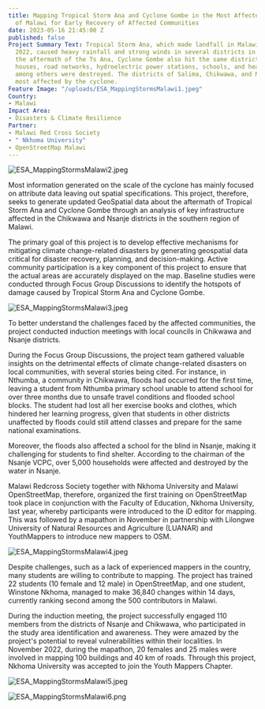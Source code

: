 ```yaml
---
title: Mapping Tropical Storm Ana and Cyclone Gombe in the Most Affected Districts
  of Malawi for Early Recovery of Affected Communities
date: 2023-05-16 21:45:00 Z
published: false
Project Summary Text: Tropical Storm Ana, which made landfall in Malawi on 24 January
  2022, caused heavy rainfall and strong winds in several districts in Malawi. In
  the aftermath of the Ts Ana, Cyclone Gombe also hit the same districts. As a result,
  houses, road networks, hydroelectric power stations, schools, and health facilities,
  among others were destroyed. The districts of Salima, Chikwawa, and Nsanje were
  most affected by the cyclone.
Feature Image: "/uploads/ESA_MappingStormsMalawi1.jpeg"
Country:
- Malawi
Impact Area:
- Disasters & Climate Resilience
Partner:
- Malawi Red Cross Society
- " Nkhoma University"
- OpenStreetMap Malawi
---
```


![ESA_MappingStormsMalawi2.jpeg](/uploads/ESA_MappingStormsMalawi2.jpeg)

Most information generated on the scale of the cyclone has mainly focused on attribute data leaving out spatial specifications. This project, therefore, seeks to generate updated GeoSpatial data about the aftermath of Tropical Storm Ana and Cyclone Gombe through an analysis of key infrastructure affected in the Chikwawa and Nsanje districts in the southern region of Malawi.

The primary goal of this project is to develop effective mechanisms for mitigating climate change-related disasters by generating geospatial data critical for disaster recovery, planning, and decision-making. Active community participation is a key component of this project to ensure that the actual areas are accurately displayed on the map. Baseline studies were conducted through Focus Group Discussions to identify the hotspots of damage caused by Tropical Storm Ana and Cyclone Gombe.

![ESA_MappingStormsMalawi3.jpeg](/uploads/ESA_MappingStormsMalawi3.jpeg)

To better understand the challenges faced by the affected communities, the project conducted induction meetings with local councils in Chikwawa and Nsanje districts.

During the Focus Group Discussions, the project team gathered valuable insights on the detrimental effects of climate change-related disasters on local communities, with several stories being cited. For instance, in Nthumba, a community in Chikwawa, floods had occurred for the first time, leaving a student from Nthumba primary school unable to attend school for over three months due to unsafe travel conditions and flooded school blocks. The student had lost all her exercise books and clothes, which hindered her learning progress, given that students in other districts unaffected by floods could still attend classes and prepare for the same national examinations.

Moreover, the floods also affected a school for the blind in Nsanje, making it challenging for students to find shelter. According to the chairman of the Nsanje VCPC, over 5,000 households were affected and destroyed by the water in Nsanje.

Malawi Redcross Society together with Nkhoma University and Malawi OpenStreetMap, therefore, organized the first training on OpenStreetMap took place in conjunction with the Faculty of Education, Nkhoma University, last year, whereby participants were introduced to the iD editor for mapping. This was followed by a mapathon in November in partnership with Lilongwe University of Natural Resources and Agriculture (LUANAR) and YouthMappers to introduce new mappers to OSM.

![ESA_MappingStormsMalawi4.jpeg](/uploads/ESA_MappingStormsMalawi4.jpeg)

Despite challenges, such as a lack of experienced mappers in the country, many students are willing to contribute to mapping. The project has trained 22 students (10 female and 12 male) in OpenStreetMap, and one student, Winstone Nkhoma, managed to make 36,840 changes within 14 days, currently ranking second among the 500 contributors in Malawi.

During the induction meeting, the project successfully engaged 110 members from the districts of Nsanje and Chikwawa, who participated in the study area identification and awareness. They were amazed by the project's potential to reveal vulnerabilities within their localities. In November 2022, during the mapathon, 20 females and 25 males were involved in mapping 100 buildings and 40 km of roads. Through this project, Nkhoma University was accepted to join the Youth Mappers Chapter.

![ESA_MappingStormsMalawi5.jpeg](/uploads/ESA_MappingStormsMalawi5.jpeg)

![ESA_MappingStormsMalawi6.png](/uploads/ESA_MappingStormsMalawi6.png)